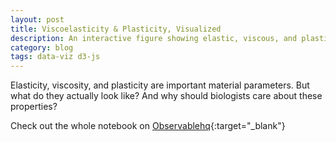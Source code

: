 ```yaml
---
layout: post
title: Viscoelasticity & Plasticity, Visualized
description: An interactive figure showing elastic, viscous, and plastic behaviors.
category: blog
tags: data-viz d3-js
---
```

Elasticity, viscosity, and plasticity are important material parameters. But what do they actually look like? And why should biologists care about these properties?

<script type="module">
    // Load the Observable runtime and inspector.
    import {Runtime, Inspector} from "https://cdn.jsdelivr.net/npm/@observablehq/runtime@4/dist/runtime.js";
    import notebook from "https://api.observablehq.com/@wingsumlaw/viscoelasticity-plasticity-visualized.js?v=3";

    const renders = {
        "intro": "intro",
        "viewof inputs": "viewof-inputs",
        "intro2": "intro2",
        "anim": "anim",
        "materials": "materials",
        "examples": "examples",
        "materials2": "materials2",
        "creepExample": "creepExample",
        "materials3": "materials3",
        "biology": "biology",
        "biology2": "biology2",
        "cellAnim": "cellAnim",
        "biology3": "biology3",
        "model": "model",
        "eq": "eq",
        "model2": "model2",
        "circuit": "circuit",
        "model3": "model3",
        "eq2": "eq2",
        "model4": "model4",
        "eq3": "eq3",
        "model5": "model5",
        "eq4": "eq4",
        "eq5": "eq5"
    };

    new Runtime().module(notebook, name => {
        const selector = renders[name]
        if (selector) {
            $('#20200301').append(`<div id=${selector}></div>`);
            return new Inspector(document.getElementById(selector));
        }
    });
</script>

<style>
    button {
    background-color: #8a9bb8;
    outline: none;
    -webkit-appearance: none;
    -moz-appearance: none;
    appearance: none;
    opacity: 0.9;
    height: 30px;
    margin-left: 0px;
    padding: 5px 10px 5px 10px;
    border: 0.5px solid white;
    border-radius: 5px;
    color: white;
    font-family: Avenir, Arial;
    font-size: 12px;
    font-weight: 600;
    cursor: pointer;
    }
    button:hover {
    opacity: 0.7;
    }
    .inputGrid {
    display: inline-block;
    margin: 2px;
    }
    input {
    width: 100px!important;
    }
</style>

<div id="20200301" class="full-width">
</div>

Check out the whole notebook on [Observablehq](https://observablehq.com/@wingsumlaw/viscoelasticity-plasticity-visualized){:target="_blank"}
